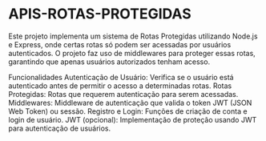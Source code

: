 # APIS-ROTAS-PROTEGIDAS

Este projeto implementa um sistema de Rotas Protegidas utilizando Node.js e Express,
onde certas rotas só podem ser acessadas por usuários autenticados. O projeto faz uso de middlewares para proteger essas rotas, 
garantindo que apenas usuários autorizados tenham acesso.

Funcionalidades
Autenticação de Usuário: Verifica se o usuário está autenticado antes de permitir o acesso a determinadas rotas.
Rotas Protegidas: Rotas que requerem autenticação para serem acessadas.
Middlewares: Middleware de autenticação que valida o token JWT (JSON Web Token) ou sessão.
Registro e Login: Funções de criação de conta e login de usuário.
JWT (opcional): Implementação de proteção usando JWT para autenticação de usuários.
